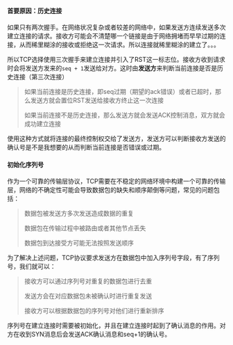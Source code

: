 #### 首要原因：历史连接

如果只有两次握手。在网络状况复杂或者较差的网络中，如果发送方连续发送多次建立连接的请求。接收方可能会不清楚哪一个链接是由于网络拥堵而早早过期的连接，从而稀里糊涂的接收或拒绝这一次请求。所以连接就稀里糊涂的建立了。。。

所以TCP选择使用三次握手来建立连接并引入了RST这一标志位。接收方收到请求时会将发送方发来的`seq + 1`发送给对方。这时由**发送方**来判断当前连接是否是历史连接（第三次连接）

> 如果当前连接是历史连接，即seq过期（期望的ack错误）或者已超时，那么发送方就会置位RST发送给接收方终止这一次连接
>
> 如果当前连接不是历史连接，那么发送方就会发送ACK控制消息，双方就会成功建立连接

使用这种方式就将连接的最终控制权交给了发送方，发送方可以判断接收方发送的确认号是不是我想要的从而判断当前连接是否错误或过期。

#### 初始化序列号

作为一个可靠的传输层协议，TCP需要在不稳定的网络环境中构建一个可靠的传输层，网络的不确定性可能会导致数据包的缺失和顺序颠倒等问题，常见的问题包括：

> 数据包被发送方多次发送造成数据的重复
>
> 数据包在传输过程中被路由或者其他节点丢失
>
> 数据包到达接受方可能无法按照发送顺序

为了解决上述问题，TCP协议要求发送方在数据包中加入序列号字段，有了序列号，我们就可以：

> 接收方可以通过序列号对重复的数据包进行去重
>
> 发送方会在对应数据包未被确认时进行重复发送
>
> 接收方可以根据数据包的序列号对他们进行重新排序

序列号在建立连接时需要被初始化，并且在建立连接时起到了确认消息的作用。对方在收到SYN消息后会发送ACK确认消息和seq+1的确认号。